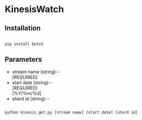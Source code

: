 # KinesisWatch

## Installation

```

pip install boto3

```

## Parameters

* stream name (string)--<br>[REQUIRED]
* start date (string)--<br>[REQUIRED]<br>[%Y/%m/%d]
* shard id (string)--<br>


```

python kinesis_get.py [stream name] [start date] [shard id]

```